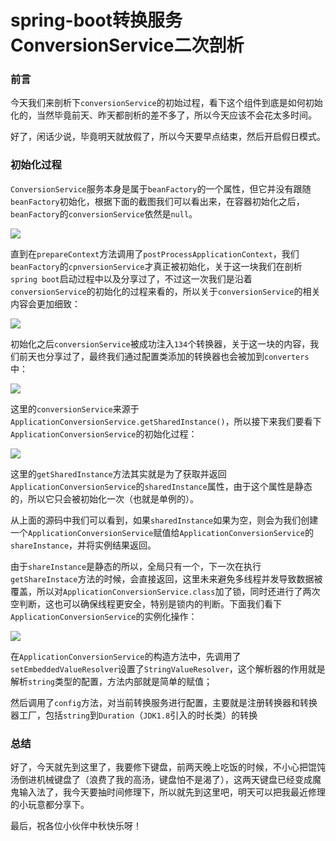 # spring-boot转换服务ConversionService二次剖析

### 前言

今天我们来剖析下`conversionService`的初始过程，看下这个组件到底是如何初始化的，当然毕竟前天、昨天都剖析的差不多了，所以今天应该不会花太多时间。

好了，闲话少说，毕竟明天就放假了，所以今天要早点结束，然后开启假日模式。

### 初始化过程

`ConversionService`服务本身是属于`beanFactory`的一个属性，但它并没有跟随`beanFactory`初始化，根据下面的截图我们可以看出来，在容器初始化之后，`beanFactory`的`conversionService`依然是`null`。

![](https://syske-pic-bed.oss-cn-hangzhou.aliyuncs.com/imgs/blog/20210918083644.png)

直到在`prepareContext`方法调用了`postProcessApplicationContext`，我们`beanFactory`的`cpnversionService`才真正被初始化，关于这一块我们在剖析`spring boot`启动过程中以及分享过了，不过这一次我们是沿着`conversionService`的初始化的过程来看的，所以关于`conversionService`的相关内容会更加细致：

![](https://syske-pic-bed.oss-cn-hangzhou.aliyuncs.com/imgs/blog/20210918084454.png)

初始化之后`conversionService`被成功注入`134`个转换器，关于这一块的内容，我们前天也分享过了，最终我们通过配置类添加的转换器也会被加到`converters`中：

![](https://syske-pic-bed.oss-cn-hangzhou.aliyuncs.com/imgs/blog/20210918084756.png)

这里的`conversionService`来源于`ApplicationConversionService.getSharedInstance()`，所以接下来我们要看下`ApplicationConversionService`的初始化过程：

![](https://syske-pic-bed.oss-cn-hangzhou.aliyuncs.com/imgs/blog/20210918085713.png)

这里的`getSharedInstance`方法其实就是为了获取并返回`ApplicationConversionService`的`sharedInstance`属性，由于这个属性是静态的，所以它只会被初始化一次（也就是单例的）。

从上面的源码中我们可以看到，如果`sharedInstance`如果为空，则会为我们创建一个`ApplicationConversionService`赋值给`ApplicationConversionService`的`shareInstance`，并将实例结果返回。

由于`shareInstance`是静态的所以，全局只有一个，下一次在执行`getShareInstace`方法的时候，会直接返回，这里未来避免多线程并发导致数据被覆盖，所以对`ApplicationConversionService.class`加了锁，同时还进行了两次空判断，这也可以确保线程更安全，特别是锁内的判断。下面我们看下`ApplicationConversionService`的实例化操作：

![](https://syske-pic-bed.oss-cn-hangzhou.aliyuncs.com/imgs/images/Snipaste_2021-09-18_13-44-35.jpg)

在`ApplicationConversionService`的构造方法中，先调用了`setEmbeddedValueResolver`设置了`StringValueResolver`，这个解析器的作用就是解析`string`类型的配置，方法内部就是简单的赋值；

然后调用了`config`方法，对当前转换服务进行配置，主要就是注册转换器和转换器工厂，包括`string`到`Duration`（`JDK1.8`引入的时长类）的转换

### 总结

好了，今天就先到这里了，我要修下键盘，前两天晚上吃饭的时候，不小心把馄饨汤倒进机械键盘了（浪费了我的高汤，键盘怕不是渴了），这两天键盘已经变成魔鬼输入法了，我今天要抽时间修理下，所以就先到这里吧，明天可以把我最近修理的小玩意都分享下。

最后，祝各位小伙伴中秋快乐呀！
